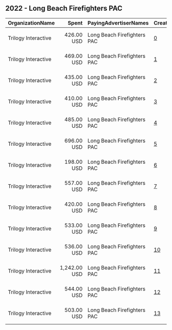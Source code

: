 ## 2022 - Long Beach Firefighters PAC 
|OrganizationName|Spent|PayingAdvertiserNames|CreativeUrls|Impressions|Genders|AgeBrackets|CountryCodes|BillingAddresses|CandidateBallotInformation|
|:---|---:|:---|:---|---:|:---|:---|:---|:---|:---|
|Trilogy Interactive|426.00 USD|Long Beach Firefighters PAC|[0](https://www.snap.com/political-ads/asset/d2acd0738ef8229e2f8db91c38165784843285e775032c57acd40143552deb4e?mediaType=png)|31,000||18+|united states|"2054 University Ave STE 600,Berkeley,94704,US"|Rex Richardson|
|Trilogy Interactive|469.00 USD|Long Beach Firefighters PAC|[1](https://www.snap.com/political-ads/asset/0ef5f4e398d78e235d3faec9bb96bae6d01614d042702f7897c3991db4f836d4?mediaType=png)|27,793||18+|united states|"2054 University Ave STE 600,Berkeley,94704,US"|Rex Richardson|
|Trilogy Interactive|435.00 USD|Long Beach Firefighters PAC|[2](https://www.snap.com/political-ads/asset/59aa2c051bc8a94864141b71dda1a0064f5c5bc0cfbbd3202f3c3a396b5a1c53?mediaType=png)|31,827||18+|united states|"2054 University Ave STE 600,Berkeley,94704,US"|Rex Richardson|
|Trilogy Interactive|410.00 USD|Long Beach Firefighters PAC|[3](https://www.snap.com/political-ads/asset/02f9b179ab0a395da9af0aca50106abcd9b12d695ca4de45a80209359069d60e?mediaType=png)|19,056||18+|united states|"2054 University Ave STE 600,Berkeley,94704,US"|Rex Richardson|
|Trilogy Interactive|485.00 USD|Long Beach Firefighters PAC|[4](https://www.snap.com/political-ads/asset/07015e8141eefe5b17d229ff112760dc1a5de5605ce797dae2d56db215c0dd41?mediaType=png)|36,652||18+|united states|"2054 University Ave STE 600,Berkeley,94704,US"|Rex Richardson|
|Trilogy Interactive|696.00 USD|Long Beach Firefighters PAC|[5](https://www.snap.com/political-ads/asset/9f2bdca9df8a3591b491163ec16105dda116367c638bac23b3685b33b55adf4e?mediaType=png)|34,279||18+|united states|"2054 University Ave STE 600,Berkeley,94704,US"|Rex Richardson|
|Trilogy Interactive|198.00 USD|Long Beach Firefighters PAC|[6](https://www.snap.com/political-ads/asset/daf36f5cddf3451e2ce8373fb75d99393794cea9ec21abd5ff8608a0cade6bb2?mediaType=png)|10,249||18+|united states|"2054 University Ave STE 600,Berkeley,94704,US"|Rex Richardson|
|Trilogy Interactive|557.00 USD|Long Beach Firefighters PAC|[7](https://www.snap.com/political-ads/asset/fbbaeccbef8dd114f2413d213587da13cee9ca597e4d8d4b4a82d64aa40ea8ff?mediaType=png)|24,035||18+|united states|"2054 University Ave STE 600,Berkeley,94704,US"|Rex Richardson|
|Trilogy Interactive|420.00 USD|Long Beach Firefighters PAC|[8](https://www.snap.com/political-ads/asset/f1775d927fef5647d7eeee0a468801b78666417512f4910a6b86247319063fcd?mediaType=png)|30,902||18+|united states|"2054 University Ave STE 600,Berkeley,94704,US"|Rex Richardson|
|Trilogy Interactive|533.00 USD|Long Beach Firefighters PAC|[9](https://www.snap.com/political-ads/asset/3e4cc7e40b4370ee952bd1c823eeb52a618e1177c6fb14ce63fdcc3b31f52684?mediaType=png)|23,088||18+|united states|"2054 University Ave STE 600,Berkeley,94704,US"|Rex Richardson|
|Trilogy Interactive|536.00 USD|Long Beach Firefighters PAC|[10](https://www.snap.com/political-ads/asset/5816911cfa71bf63e4ef693ead90d73d8cb460cb4c8f22ca6d88b5221670c02a?mediaType=png)|40,617||18+|united states|"2054 University Ave STE 600,Berkeley,94704,US"|Rex Richardson|
|Trilogy Interactive|1,242.00 USD|Long Beach Firefighters PAC|[11](https://www.snap.com/political-ads/asset/cde7627fef0d4dec8c569e747831cb739b313003dbb3e1d530f1790b84904308?mediaType=png)|61,745||18+|united states|"2054 University Ave STE 600,Berkeley,94704,US"|Rex Richardson|
|Trilogy Interactive|544.00 USD|Long Beach Firefighters PAC|[12](https://www.snap.com/political-ads/asset/627d14935c199cad4fa448bf53eea1eace7e2131e3d6f62dfc72cc30460fd2ef?mediaType=png)|41,442||18+|united states|"2054 University Ave STE 600,Berkeley,94704,US"|Rex Richardson|
|Trilogy Interactive|503.00 USD|Long Beach Firefighters PAC|[13](https://www.snap.com/political-ads/asset/b5842588ba8c6f26bd8c117bb23cf35f38046f8374201e848cedda10c0493025?mediaType=png)|20,722||18+|united states|"2054 University Ave STE 600,Berkeley,94704,US"|Rex Richardson|
